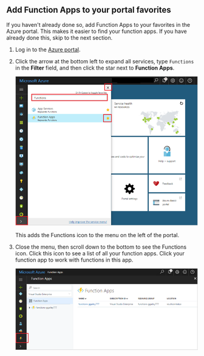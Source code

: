 ## Add Function Apps to your portal favorites 

If you haven't already done so, add Function Apps to your favorites in the Azure portal. This makes it easier to find your function apps. If you have already done this, skip to the next section. 

1. Log in to the [Azure portal](https://portal.azure.com/).

2. Click the arrow at the bottom left to expand all services, type `Functions` in the **Filter** field, and then click the star next to **Function Apps**.  
 
    ![Create function app in the Azure portal](./media/functions-portal-favorite-function-apps/functions-favorite-function-apps.png)

    This adds the Functions icon to the menu on the left of the portal.

3. Close the menu, then scroll down to the bottom to see the Functions icon. Click this icon to see a list of all your function apps. Click your function app to work with functions in this app. 
 
    ![](./media/functions-portal-favorite-function-apps/functions-function-apps-hub.png)
 
     